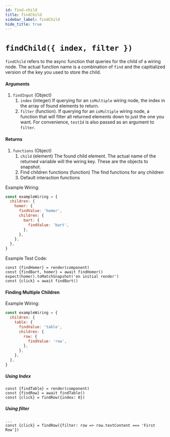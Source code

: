```yaml
---
id: find-child
title: findChild
sidebar_label: findChild
hide_title: true
---
```


# `findChild({ index, filter })`

`findChild` refers to the async function that queries for the child of a wiring node.  The actual function name is a combination of `find` and the capitialized version of the key you used to store the child. 

#### Arguments
1. `findInput` (Object)
   1. `index` (integer) If querying for an `isMultiple` wiring node, the index in the array of found elements to return. 
   2. `filter` (function). If querying for an `isMultiple` wiring node, a function that will filter all returned elements down to just the one you want.  For convenience, `testId` is also passed as an argument to `filter`. 

#### Returns
1. `functions` (Object)
   1. `child` (element) The found child element.  The actual name of the returned variable will the wiring key.  These are the objects to snapshot. 
   2. Find children functions (function) The find functions for any children
   3. Default interaction functions

Example Wiring: 
```javascript
const exampleWiring = {
  children: {
    homer: {
      findValue: 'homer',
      children: {
        bart: {
          findValue: 'bart',
        },
      },
    },
  },
}
```

Example Test Code: 
```
const {findHomer} = render(component)
const {findBart, homer} = await findHomer()
expect(homer).toMatchSnapshot('on initial render')
const {click} = await findBart()
```


#### Finding Multiple Children


Example Wiring: 
```javascript
const exampleWiring = {
  children: {
    table: {
      findValue: 'table',
      children: {
        row: {
          findValue: 'row',
        },
      },
    },
  },
}
```

##### Using Index

```
const {findTable} = render(component)
const {findRow} = await findTable()
const {click} = findRow({index: 0})
```

##### Using filter

```
...
const {click} = findRow({filter: row => row.textContent === 'First Row'})
```







